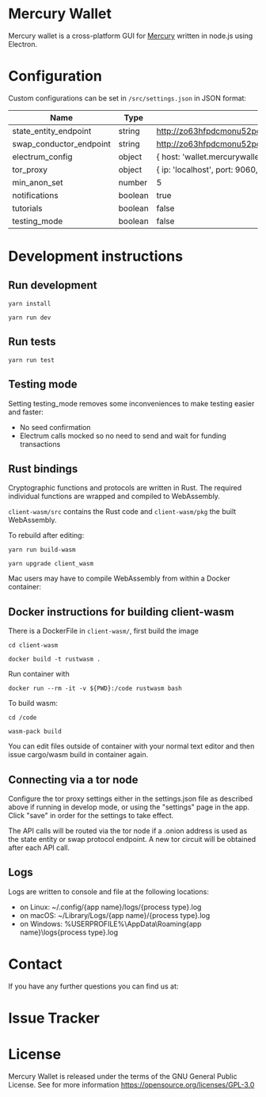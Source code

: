 # Mercury Wallet

Mercury wallet is a cross-platform GUI for [Mercury](https://github.com/commerceblock/mercury) written in node.js using Electron.

# Configuration

Custom configurations can be set in `/src/settings.json` in JSON format:

| Name                    | Type    | Default                                                                 |
| ----------------------- | ------- | ----------------------------------------------------------------------- |
| state_entity_endpoint   | string  | http://zo63hfpdcmonu52pcvflmeo62s47cqdabmibeejm7bhrfxmino3fl5qd.onion   |
| swap_conductor_endpoint | string  | http://zo63hfpdcmonu52pcvflmeo62s47cqdabmibeejm7bhrfxmino3fl5qd.onion   |
| electrum_config         | object  | { host: 'wallet.mercurywallet.io', port: 50004, protocol: 'wss'}        |
| tor_proxy               | object  | { ip: 'localhost', port: 9060, controlPassword: '', controlPort: 9061 } |
| min_anon_set            | number  | 5                                                                       |
| notifications           | boolean | true                                                                    |
| tutorials               | boolean | false                                                                   |
| testing_mode            | boolean | false                                                                   |

# Development instructions

## Run development

`yarn install`

`yarn run dev`

## Run tests

`yarn run test`

## Testing mode

Setting testing_mode removes some inconveniences to make testing easier and faster:

-   No seed confirmation
-   Electrum calls mocked so no need to send and wait for funding transactions

## Rust bindings

Cryptographic functions and protocols are written in Rust. The required individual functions
are wrapped and compiled to WebAssembly.

`client-wasm/src` contains the Rust code and `client-wasm/pkg` the built WebAssembly.

To rebuild after editing:

`yarn run build-wasm`

`yarn upgrade client_wasm`

Mac users may have to compile WebAssembly from within a Docker container:

## Docker instructions for building client-wasm

There is a DockerFile in `client-wasm/`, first build the image

`cd client-wasm`

`docker build -t rustwasm .`

Run container with

`docker run --rm -it -v ${PWD}:/code rustwasm bash`

To build wasm:

`cd /code`

`wasm-pack build`

You can edit files outside of container with your normal text editor and then
issue cargo/wasm build in container again.

## Connecting via a tor node

Configure the tor proxy settings either in the settings.json file as described above if running in develop mode, or using the "settings" page in the app. Click "save" in order for the settings to take effect.

The API calls will be routed via the tor node if a .onion address is used as the state entity or swap protocol endpoint. A new tor circuit will be obtained after each API call.

## Logs

Logs are written to console and file at the following locations:

-   on Linux: ~/.config/{app name}/logs/{process type}.log
-   on macOS: ~/Library/Logs/{app name}/{process type}.log
-   on Windows: %USERPROFILE%\AppData\Roaming\{app name}\logs\{process type}.log

# Contact

If you have any further questions you can find us at:

# Issue Tracker

# License

Mercury Wallet is released under the terms of the GNU General Public License. See for more information https://opensource.org/licenses/GPL-3.0
